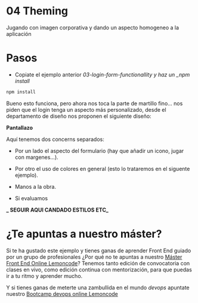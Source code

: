 # 04 Theming

Jugando con imagen corporativa y dando un aspecto homogeneo a la
aplicación

# Pasos

- Copiate el ejemplo anterior _03-login-form-functionallity y haz un \_npm install_

```bash
npm install
```

Bueno esto funciona, pero ahora nos toca la parte de martillo fino... nos piden que el login tenga un aspecto más personalizado, desde el departamento de diseño nos proponen el siguiente diseño:

**Pantallazo**

Aquí tenemos dos concerns separados:

- Por un lado el aspecto del formulario (hay que añadir un icono, jugar con margenes...).
- Por otro el uso de colores en general (esto lo trataremos en el siguente
  ejemplo).

- Manos a la obra.

- Si evaluamos

**_ SEGUIR AQUI CANDADO ESTILOS ETC_**

# ¿Te apuntas a nuestro máster?

Si te ha gustado este ejemplo y tienes ganas de aprender Front End
guiado por un grupo de profesionales ¿Por qué no te apuntas a
nuestro [Máster Front End Online Lemoncode](https://lemoncode.net/master-frontend#inicio-banner)? Tenemos tanto edición de convocatoria
con clases en vivo, como edición continua con mentorización, para
que puedas ir a tu ritmo y aprender mucho.

Y si tienes ganas de meterte una zambullida en el mundo _devops_
apuntate nuestro [Bootcamp devops online Lemoncode](https://lemoncode.net/bootcamp-devops#bootcamp-devops/inicio)
